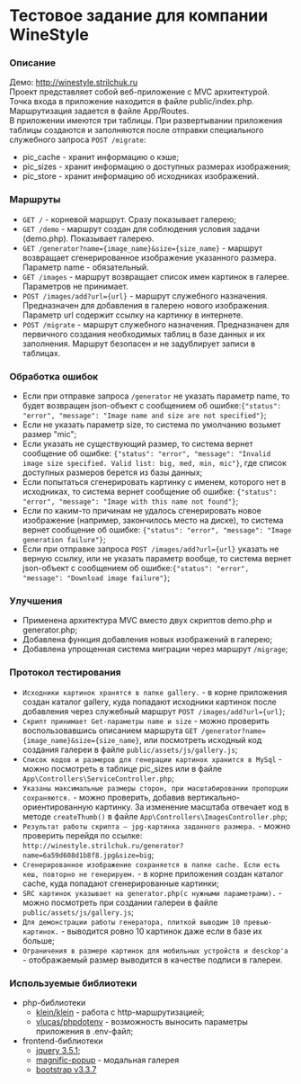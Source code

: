 # Тестовое задание для компании WineStyle

### Описание
Демо: http://winestyle.strilchuk.ru  
Проект представляет собой веб-приложение с MVC архитектурой.  
Точка входа в приложение находится в файле public/index.php.  
Маршрутизация задается в файле App/Routes.  
В приложении имеются три таблицы. При развертывании приложения таблицы создаются и заполняются после отправки специального служебного запроса `POST /migrate`:
 - pic_cache - хранит информацию о кэше;
 - pic_sizes - хранит информацию о доступных размерах изображения;
 - pic_store - хранит информацию об исходниках изображений.
   

### Маршруты
- `GET /` - корневой маршрут. Сразу показывает галерею; 
- `GET /demo` - маршрут создан для соблюдения условия задачи (demo.php). Показывает галерею.
- `GET /generator?name={image_name}&size={size_name}` - маршрут возвращает сгенерированное изображение указанного размера. Параметр name - обязательный.  
- `GET /images` - маршрут возвращает список имен картинок в галерее. Параметров не принимает.
- `POST /images/add?url={url}` - маршрут служебного назначения. Предназначен для добавления в галерею нового изображения. Параметр url содержит ссылку на картинку в интернете.
- `POST /migrate` - маршрут служебного назначения. Предназначен для первичного создания необходимых таблиц в базе данных и их заполнения. Маршрут безопасен и не задублирует записи в таблицах.

### Обработка ошибок
 - Если при отправке запроса `/generator` не указать параметр name, то будет возвращен json-объект с сообщением об ошибке:`{"status": "error", "message": "Image name and size are not specified"}`;
 - Если не указать параметр size, то система по умолчанию возьмет размер "mic";
 - Если указать не существующий размер, то система вернет сообщение об ошибке: `{"status": "error", "message": "Invalid image size specified. Valid list: big, med, min, mic"}`, где список доступных размеров берется из базы данных;
 - Если попытаться сгенерировать картинку с именем, которого нет в исходниках, то система вернет сообщение об ошибке: `{"status": "error", "message": "Image with this name not found"}`;
 - Если по каким-то причинам не удалось сгенерировать новое изображение (например, закончилось место на диске), то система вернет сообщение об ошибке: `{"status": "error", "message": "Image generation failure"}`;
 - Если при отправке запроса `POST /images/add?url={url}` указать не верную ссылку, или не указать параметр вообще, то система вернет json-объект с сообщением об ошибке:`{"status": "error", "message": "Download image failure"}`;
 
 ### Улучшения
 - Применена архитектура MVC вместо двух скриптов demo.php и generator.php;
 - Добавлена функция добавления новых изображений в галерею;
 - Добавлена упрощенная система миграции через маршрут `/migrage`;
 
  ### Протокол тестирования
  - `Исходники картинок хранятся в папке gallery.` - в корне приложения создан каталог gallery, куда попадают исходники картинок после добавления через служебный маршрут `POST /images/add?url={url}`;
  - `Скрипт принимает Get-параметры name и size` - можно проверить воспользовавшись описанием маршрута `GET /generator?name={image_name}&size={size_name}`, или посмотреть исходный код создания галереи в файле `public/assets/js/gallery.js`;
  - `Список кодов и размеров для генерации картинок хранится в MySql` - можно посмотреть в таблице pic_sizes или в файле `App\Controllers\ServiceController.php`;
  - `Указаны максимальные размеры сторон, при масштабировании пропорции сохраняются.` - можно проверить, добавив вертикально-ориентированную картинку. За изменение масштаба отвечает код в методе `createThumb()` в файле  `App\Controllers\ImagesController.php`;
  - `Результат работы скрипта – jpg-картинка заданного размера.` - можно проверить перейдя по ссылке: `http://winestyle.strilchuk.ru/generator?name=6a59d608d1b8f8.jpg&size=big`;
  - `Сгенерированное изображение сохраняется в папке cache. Если есть кеш, повторно не генерируем.` - в корне приложения создан каталог cache, куда попадают сгенерированные картинки;
  - `SRC картинок указывает на generator.php(с нужными параметрами).` - можно посмотреть при создании галереи в файле `public/assets/js/gallery.js`;
  - `Для демонстрации работы генератора, плиткой выводим 10 превью-картинок.` - выводится ровно 10 картинок даже если в базе их больше;
  - `Ограничения в размере картинок для мобильных устройств и desckop'a` - отображаемый размер выводится в качестве подписи в галереи.
  
  
  ### Используемые библиотеки
  - php-библиотеки
    - [klein/klein](https://github.com/klein/klein.php) - работа с http-маршрутизацией;
    - [vlucas/phpdotenv](https://github.com/vlucas/phpdotenv) - возможность выносить параметры приложения в .env-файл;
  - frontend-библиотеки
    - [jquery 3.5.1](https://jquery.com/download/);
    - [magnific-popup](https://dimsemenov.com/plugins/magnific-popup/) - модальная галерея
    - [bootstrap v3.3.7](http://getbootstrap.com)
    
  
